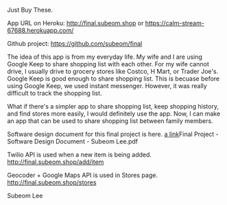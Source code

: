 Just Buy These.

App URL on Heroku: http://final.subeom.shop or https://calm-stream-67688.herokuapp.com/ 

Github project: https://github.com/subeom/final 

The idea of this app is from my everyday life. My wife and I are using Google Keep to share shopping list with each other. For my wife cannot drive, I usually drive to grocery stores like Costco, H Mart, or Trader Joe's. Google Keep is good enough to share shopping list. This is becuase before using Google Keep, we used instant messenger. However, it was really difficult to track the shopping list.

What if there's a simpler app to share shopping list, keep shopping history, and find stores more easily, I would definitely use the app. Now, I can make an app that can be used to share shopping list between family members.

Software design document for this final project is here. [a link](https://github.com/subeom/final/blob/master/Final%20Project%20-%20Software%20Design%20Document%20-%20Subeom%20Lee.pdf)Final Project - Software Design Document - Subeom Lee.pdf

Twilio API is used when a new item is being added. http://final.subeom.shop/add/item

Geocoder + Google Maps API is used in Stores page. http://final.subeom.shop/stores

Subeom Lee
